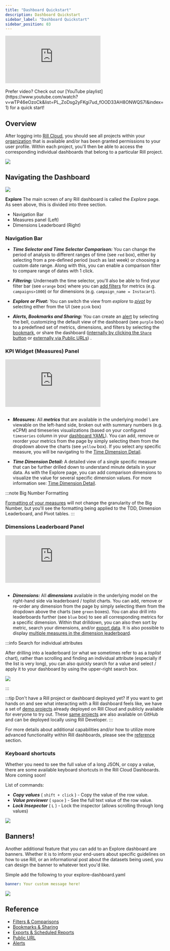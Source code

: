```yaml
---
title: "Dashboard Quickstart"
description: Dashboard Quickstart
sidebar_label: "Dashboard Quickstart"
sidebar_position: 03
---
```


<div style={{ 
  position: "relative", 
  width: "100%", 
  paddingTop: "56.25%", 
  borderRadius: "15px",  /* Softer corners */
  boxShadow: "0px 4px 15px rgba(0, 0, 0, 0.2)"  /* Shadow effect */
}}>
  <iframe credentialless="true"
    src="https://www.youtube.com/embed/wTP46eOzoCk?si=9JzY-CuzqQU4uMiR"
    frameBorder="0"
    allow="accelerometer; autoplay; clipboard-write; encrypted-media; gyroscope; picture-in-picture; web-share"
    allowFullScreen
    style={{
      position: "absolute",
      top: 0,
      left: 0,
      width: "100%",
      height: "100%",
      borderRadius: "10px", 
    }}
  ></iframe>
</div>
<br/>
Prefer video? Check out our [YouTube playlist](https://www.youtube.com/watch?v=wTP46eOzoCk&list=PL_ZoDsg2yFKgi7ud_fOOD33AH8ONWQS7I&index=1) for a quick start!


## Overview

After logging into [Rill Cloud](https://ui.rilldata.com), you should see all projects within your [organization](/manage/organization-management#organization) that is available and/or has been granted permissions to your user profile. Within each project, you'll then be able to access the corresponding individual dashboards that belong to a particular Rill project. 

<img src = '/img/explore/dashboard101/rill-cloud-landing-page.png' class='rounded-gif' />
<br />


## Navigating the Dashboard

<img src = '/img/explore/dashboard101/quickstart.png' class='rounded-gif' />
<br />


**Explore** 
The main screen of any Rill dashboard is called the _Explore_ page. As seen above, this is divided into three section. 

- Navigation Bar
- Measures panel (Left)
- Dimensions Leaderboard (Right)

### Navigation Bar

- _**Time Selector and Time Selector Comparison:**_ You can change the period of analysis to different ranges of time (see `red` box), either by selecting from a pre-defined period (such as last week) or choosing a custom date range. Along with this, you can enable a comparison filter to compare range of dates with 1 click.

- _**Filtering:**_ Underneath the time selector, you'll also be able to find your filter bar (see `orange` box) where you can [add filters](/explore/filters/filters.md) for metrics (e.g. `campaigns>1000`) or for dimensions (e.g. `campaign_name = Instacart`).

- _**Explore or Pivot:**_ You can switch the view from _explore_ to [_pivot_](https://docs.rilldata.com/explore/filters/pivot) by selecting either from the UI (see `pink` box)

- _**Alerts, Bookmarks and Sharing:**_ You can create an [alert](/explore/alerts/alerts.md) by selecting the bell, customizing the default view of the dashboard (see `purple` box) to a predefined set of metrics, dimensions, and filters by selecting the [bookmark](../bookmarks.md), or share the dashboard ([internally by clicking the `Share` button](/manage/user-management#admin-invites-user-from-rill-cloud) or [externally via Public URLs](../public-url.md)) .


### KPI Widget (Measures) Panel
<div style={{ 
  position: "relative", 
  width: "100%", 
  paddingTop: "56.25%", 
  borderRadius: "15px",  /* Softer corners */
  boxShadow: "0px 4px 15px rgba(0, 0, 0, 0.2)"  /* Shadow effect */
}}>
  <iframe credentialless="true"
    src="https://www.youtube.com/embed/Dqkfp6F_9y4?si=z-22kqFd5dhQA6w8"
    frameBorder="0"
    allow="accelerometer; autoplay; clipboard-write; encrypted-media; gyroscope; picture-in-picture; web-share"
    allowFullScreen
    style={{
      position: "absolute",
      top: 0,
      left: 0,
      width: "100%",
      height: "100%",
      borderRadius: "10px", 
    }}
  ></iframe>
</div>
<br/>



- _**Measures:**_  All _**metrics**_ that are available in the underlying model \ are viewable on the left-hand side, broken out with summary numbers (e.g. eCPM) and timeseries visualizations (based on your configured `timeseries` column in your [dashboard YAML](/reference/project-files/explore-dashboards.md)). You can add, remove or reorder your metrics from the page by simply selecting them from the dropdown above the charts (see `yellow` box). If you select any specific measure, you will be navigating to the [Time Dimension Detail](/explore/dashboard-101/tdd).

- _**Time Dimension Detail:**_ A detailed view of a single specific measure that can be further drilled down to understand minute details in your data. As with the Explore page, you can add comparison dimensions to visualize the value for several specific dimension values. For more information see: [Time Dimension Detail](/explore/dashboard-101/tdd).

:::note Big Number Formatting

[Formatting of your measures](/build/metrics-view/advanced-expressions/metric-formatting) will not change the granularity of the Big Number, but you'll see the formatting being applied to the TDD, Dimension Leaderboard, and Pivot tables. 
:::

### Dimensions Leaderboard Panel

<div style={{ 
  position: "relative", 
  width: "100%", 
  paddingTop: "56.25%", 
  borderRadius: "15px",  /* Softer corners */
  boxShadow: "0px 4px 15px rgba(0, 0, 0, 0.2)"  /* Shadow effect */
}}>
  <iframe credentialless="true"
    src="https://www.youtube.com/embed/aQQBFHbLrMQ?si=il-w_ssQmGrqCfsO"
    frameBorder="0"
    allow="accelerometer; autoplay; clipboard-write; encrypted-media; gyroscope; picture-in-picture; web-share"
    allowFullScreen
    style={{
      position: "absolute",
      top: 0,
      left: 0,
      width: "100%",
      height: "100%",
      borderRadius: "10px", 
    }}
  ></iframe>
</div>
<br/>


- _**Dimensions:**_  All _**dimensions**_ available in the underlying model on the right-hand side via leaderboard / toplist charts. You can add, remove or re-order any dimension from the page by simply selecting them from the dropdown above the charts (see `green` boxes). You can also drill into leaderboards further (see `blue` box) to see all corresponding metrics for a specific dimension. Within that drilldown, you can also then sort by metric, search your dimensions, and/or [export data](../exports.md). It is also possible to display [multiple measures in the dimension leaderboard](/explore/dashboard-101/multi-metrics).


:::info Search for individual attributes


After drilling into a leaderboard (or what we sometimes refer to as a _toplist_ chart), rather than scrolling and finding an individual attribute (especially if the list is very long), you can also quickly search for a value and select / apply it to your dashboard by using the upper-right search box.


<img src = '/img/explore/dashboard101/search-box.png' class='rounded-gif' />
<br />

:::




:::tip Don't have a Rill project or dashboard deployed yet?
If you want to get hands on and see what interacting with a Rill dashboard feels like, we have a set of [demo projects](https://ui.rilldata.com/demo) already deployed on Rill Cloud and publicly available for everyone to try out. These [same projects](/#examples) are also available on GitHub and can be deployed locally using Rill Developer.
:::


For more details about additional capabilities and/or how to utilize more advanced functionality within Rill dashboards, please see the [reference](#reference) section.


### Keyboard shortcuts
Whether you need to see the full value of a long JSON, or copy a value, there are some available keyboard shortcuts in the Rill Cloud Dashboards. More coming soon!

List of commands:
- __*Copy values*__ ( ``shift + click`` ) - Copy the value of the row value. 
- __*Value previewer*__ ( ``space`` ) - See the full text value of the row value.
- __*Lock Insepector*__ ( ``L`` ) - Lock the inspector (allows scrolling through long values)

<img src = '/img/explore/dashboard101/preview-value.png' class='rounded-gif' />
<br />


## Banners!
Another additional feature that you can add to an Explore dashboard are banners. Whether it is to inform your end-users about specific guidelines on how to use Rill, or an informational post about the datasets being used, you can design the banner to whatever text you'd like.

Simple add the following to your explore-dashboard.yaml 

```yaml
banner: Your custom message here!
```

<img src = '/img/explore/dashboard101/banner.png' class='rounded-gif' />
<br />

## Reference

- [Filters & Comparisons](/explore/filters/filters.md)
- [Bookmarks & Sharing](../bookmarks.md)
- [Exports & Scheduled Reports](../exports.md)
- [Public URL](../public-url.md)
- [Alerts](/explore/alerts/alerts.md)
